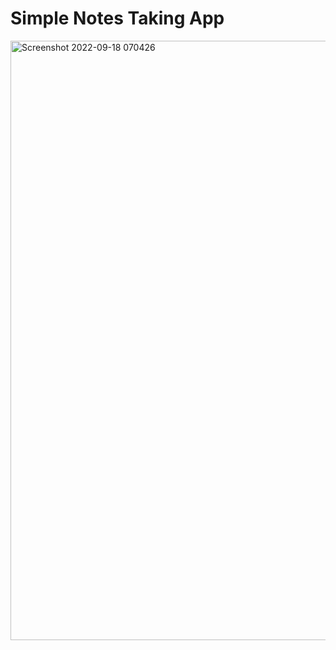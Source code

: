 # Simple Notes Taking App

<img width="959" alt="Screenshot 2022-09-18 070426" src="https://user-images.githubusercontent.com/55138445/190882139-e1f9cfd3-d5ad-4214-908b-a8080c2520a6.png">

